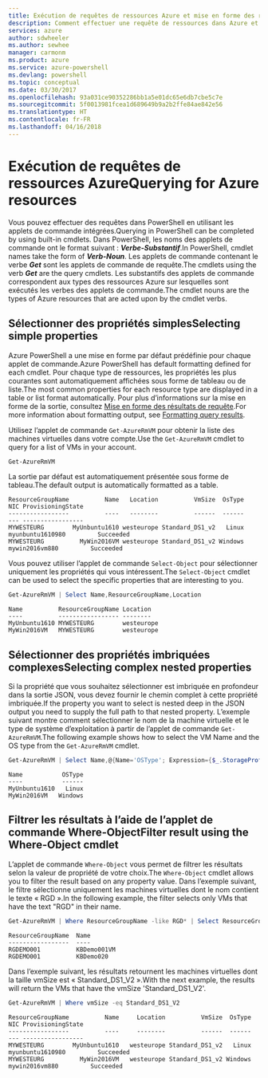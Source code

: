 ```yaml
---
title: Exécution de requêtes de ressources Azure et mise en forme des résultats | Microsoft Docs
description: Comment effectuer une requête de ressources dans Azure et mettre en forme les résultats.
services: azure
author: sdwheeler
ms.author: sewhee
manager: carmonm
ms.product: azure
ms.service: azure-powershell
ms.devlang: powershell
ms.topic: conceptual
ms.date: 03/30/2017
ms.openlocfilehash: 93a031ce90352286bb1a5e01dc65e6db7cbe5c7e
ms.sourcegitcommit: 5f0013981fcea1d689649b9a2b2ffe84ae842e56
ms.translationtype: HT
ms.contentlocale: fr-FR
ms.lasthandoff: 04/16/2018
---
```

# <a name="querying-for-azure-resources"></a><span data-ttu-id="00af4-103">Exécution de requêtes de ressources Azure</span><span class="sxs-lookup"><span data-stu-id="00af4-103">Querying for Azure resources</span></span>

<span data-ttu-id="00af4-104">Vous pouvez effectuer des requêtes dans PowerShell en utilisant les applets de commande intégrées.</span><span class="sxs-lookup"><span data-stu-id="00af4-104">Querying in PowerShell can be completed by using built-in cmdlets.</span></span> <span data-ttu-id="00af4-105">Dans PowerShell, les noms des applets de commande ont le format suivant : **_Verbe-Substantif_**.</span><span class="sxs-lookup"><span data-stu-id="00af4-105">In PowerShell, cmdlet names take the form of **_Verb-Noun_**.</span></span> <span data-ttu-id="00af4-106">Les applets de commande contenant le verbe **_Get_** sont les applets de commande de requête.</span><span class="sxs-lookup"><span data-stu-id="00af4-106">The cmdlets using the verb **_Get_** are the query cmdlets.</span></span> <span data-ttu-id="00af4-107">Les substantifs des applets de commande correspondent aux types des ressources Azure sur lesquelles sont exécutés les verbes des applets de commande.</span><span class="sxs-lookup"><span data-stu-id="00af4-107">The cmdlet nouns are the types of Azure resources that are acted upon by the cmdlet verbs.</span></span>


## <a name="selecting-simple-properties"></a><span data-ttu-id="00af4-108">Sélectionner des propriétés simples</span><span class="sxs-lookup"><span data-stu-id="00af4-108">Selecting simple properties</span></span>

<span data-ttu-id="00af4-109">Azure PowerShell a une mise en forme par défaut prédéfinie pour chaque applet de commande.</span><span class="sxs-lookup"><span data-stu-id="00af4-109">Azure PowerShell has default formatting defined for each cmdlet.</span></span> <span data-ttu-id="00af4-110">Pour chaque type de ressources, les propriétés les plus courantes sont automatiquement affichées sous forme de tableau ou de liste.</span><span class="sxs-lookup"><span data-stu-id="00af4-110">The most common properties for each resource type are displayed in a table or list format automatically.</span></span> <span data-ttu-id="00af4-111">Pour plus d’informations sur la mise en forme de la sortie, consultez [Mise en forme des résultats de requête](formatting-output.md).</span><span class="sxs-lookup"><span data-stu-id="00af4-111">For more information about formatting output, see [Formatting query results](formatting-output.md).</span></span>

<span data-ttu-id="00af4-112">Utilisez l’applet de commande `Get-AzureRmVM` pour obtenir la liste des machines virtuelles dans votre compte.</span><span class="sxs-lookup"><span data-stu-id="00af4-112">Use the `Get-AzureRmVM` cmdlet to query for a list of VMs in your account.</span></span>

```powershell
Get-AzureRmVM
```

<span data-ttu-id="00af4-113">La sortie par défaut est automatiquement présentée sous forme de tableau.</span><span class="sxs-lookup"><span data-stu-id="00af4-113">The default output is automatically formatted as a table.</span></span>

```
ResourceGroupName          Name   Location          VmSize  OsType              NIC ProvisioningState
-----------------          ----   --------          ------  ------              --- -----------------
MYWESTEURG        MyUnbuntu1610 westeurope Standard_DS1_v2   Linux myunbuntu1610980         Succeeded
MYWESTEURG          MyWin2016VM westeurope Standard_DS1_v2 Windows   mywin2016vm880         Succeeded
```

<span data-ttu-id="00af4-114">Vous pouvez utiliser l’applet de commande `Select-Object` pour sélectionner uniquement les propriétés qui vous intéressent.</span><span class="sxs-lookup"><span data-stu-id="00af4-114">The `Select-Object` cmdlet can be used to select the specific properties that are interesting to you.</span></span>

```powershell
Get-AzureRmVM | Select Name,ResourceGroupName,Location
```

```
Name          ResourceGroupName Location
----          ----------------- --------
MyUnbuntu1610 MYWESTEURG        westeurope
MyWin2016VM   MYWESTEURG        westeurope
```

## <a name="selecting-complex-nested-properties"></a><span data-ttu-id="00af4-115">Sélectionner des propriétés imbriquées complexes</span><span class="sxs-lookup"><span data-stu-id="00af4-115">Selecting complex nested properties</span></span>

<span data-ttu-id="00af4-116">Si la propriété que vous souhaitez sélectionner est imbriquée en profondeur dans la sortie JSON, vous devez fournir le chemin complet à cette propriété imbriquée.</span><span class="sxs-lookup"><span data-stu-id="00af4-116">If the property you want to select is nested deep in the JSON output you need to supply the full path to that nested property.</span></span> <span data-ttu-id="00af4-117">L’exemple suivant montre comment sélectionner le nom de la machine virtuelle et le type de système d’exploitation à partir de l’applet de commande `Get-AzureRmVM`.</span><span class="sxs-lookup"><span data-stu-id="00af4-117">The following example shows how to select the VM Name and the OS type from the `Get-AzureRmVM` cmdlet.</span></span>

```powershell
Get-AzureRmVM | Select Name,@{Name='OSType'; Expression={$_.StorageProfile.OSDisk.OSType}}
```

```
Name           OSType
----           ------
MyUnbuntu1610   Linux
MyWin2016VM   Windows
```

## <a name="filter-result-using-the-where-object-cmdlet"></a><span data-ttu-id="00af4-118">Filtrer les résultats à l’aide de l’applet de commande Where-Object</span><span class="sxs-lookup"><span data-stu-id="00af4-118">Filter result using the Where-Object cmdlet</span></span>

<span data-ttu-id="00af4-119">L’applet de commande `Where-Object` vous permet de filtrer les résultats selon la valeur de propriété de votre choix.</span><span class="sxs-lookup"><span data-stu-id="00af4-119">The `Where-Object` cmdlet allows you to filter the result based on any property value.</span></span> <span data-ttu-id="00af4-120">Dans l’exemple suivant, le filtre sélectionne uniquement les machines virtuelles dont le nom contient le texte « RGD ».</span><span class="sxs-lookup"><span data-stu-id="00af4-120">In the following example, the filter selects only VMs that have the text "RGD" in their name.</span></span>

```powershell
Get-AzureRmVM | Where ResourceGroupName -like RGD* | Select ResourceGroupName,Name
```

```
ResourceGroupName  Name
-----------------  ----
RGDEMO001          KBDemo001VM
RGDEMO001          KBDemo020
```

<span data-ttu-id="00af4-121">Dans l’exemple suivant, les résultats retournent les machines virtuelles dont la taille vmSize est « Standard_DS1_V2 ».</span><span class="sxs-lookup"><span data-stu-id="00af4-121">With the next example, the results will return the VMs that have the vmSize 'Standard_DS1_V2'.</span></span>

```powershell
Get-AzureRmVM | Where vmSize -eq Standard_DS1_V2
```

```
ResourceGroupName          Name     Location          VmSize  OsType              NIC ProvisioningState
-----------------          ----     --------          ------  ------              --- -----------------
MYWESTEURG        MyUnbuntu1610   westeurope Standard_DS1_v2   Linux myunbuntu1610980         Succeeded
MYWESTEURG          MyWin2016VM   westeurope Standard_DS1_v2 Windows   mywin2016vm880         Succeeded
```
